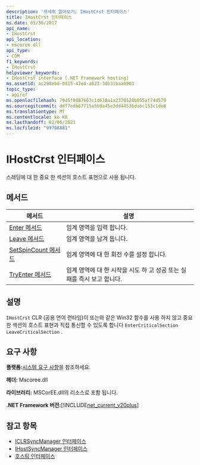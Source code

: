 ```yaml
---
description: '자세히 알아보기: IHostCrst 인터페이스'
title: IHostCrst 인터페이스
ms.date: 03/30/2017
api_name:
- IHostCrst
api_location:
- mscoree.dll
api_type:
- COM
f1_keywords:
- IHostCrst
helpviewer_keywords:
- IHostCrst interface [.NET Framework hosting]
ms.assetid: ac298ebd-0815-47e4-a823-30b31baab903
topic_type:
- apiref
ms.openlocfilehash: 7945f0087667c1d610a1a2370528b055af74d579
ms.sourcegitcommit: ddf7edb67715a5b9a45e3dd44536dabc153c1de0
ms.translationtype: MT
ms.contentlocale: ko-KR
ms.lasthandoff: 02/06/2021
ms.locfileid: "99708881"
---
```

# <a name="ihostcrst-interface"></a>IHostCrst 인터페이스

스레딩에 대 한 중요 한 섹션의 호스트 표현으로 사용 됩니다.  
  
## <a name="methods"></a>메서드  
  
|메서드|설명|  
|------------|-----------------|  
|[Enter 메서드](ihostcrst-enter-method.md)|임계 영역을 입력 합니다.|  
|[Leave 메서드](ihostcrst-leave-method.md)|임계 영역을 남겨 둡니다.|  
|[SetSpinCount 메서드](ihostcrst-setspincount-method.md)|임계 영역에 대 한 회전 수를 설정 합니다.|  
|[TryEnter 메서드](ihostcrst-tryenter-method.md)|임계 영역에 대 한 시작을 시도 하 고 성공 또는 실패를 즉시 보고 합니다.|  
  
## <a name="remarks"></a>설명  

 `IHostCrst` CLR (공용 언어 런타임)이 또는와 같은 Win32 함수를 사용 하지 않고 중요 한 섹션의 호스트 표현과 직접 통신할 수 있도록 합니다 `EnterCriticalSection` `LeaveCriticalSection` .  
  
## <a name="requirements"></a>요구 사항  

 **플랫폼:**[시스템 요구 사항](../../get-started/system-requirements.md)을 참조하세요.  
  
 **헤더:** Mscoree.dll  
  
 **라이브러리:** MSCorEE.dll의 리소스로 포함 됩니다.  
  
 **.NET Framework 버전:**[!INCLUDE[net_current_v20plus](../../../../includes/net-current-v20plus-md.md)]  
  
## <a name="see-also"></a>참고 항목

- [ICLRSyncManager 인터페이스](iclrsyncmanager-interface.md)
- [IHostSyncManager 인터페이스](ihostsyncmanager-interface.md)
- [호스팅 인터페이스](hosting-interfaces.md)
